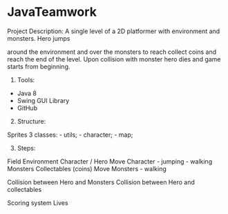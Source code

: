 JavaTeamwork
============

Project Description: A single level of a 2D platformer with environment and monsters. Hero jumps 

around the environment and over the monsters to reach collect coins and reach the end of the level.
Upon collision with monster hero dies and game starts from beginning.

1. Tools:
 - Java 8
 - Swing GUI Library
 - GitHub

2. Structure:

Sprites
3 classes:
	- utils;
	- character;
	- map;

3. Steps:

Field
Environment
Character / Hero
Move Character
	- jumping
	- walking
Monsters
Collectables (coins)
Move Monsters
	- walking

Collision between Hero and Monsters
Collision between Hero and collectables

Scoring system
Lives
